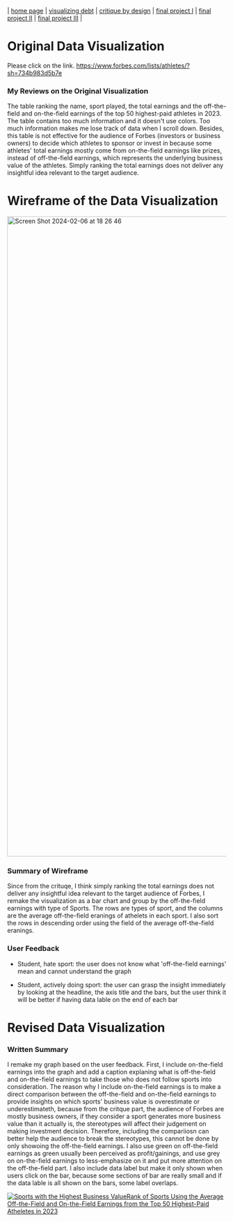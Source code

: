 | [home page](https://cmustudent.github.io/tswd-portfolio-templates/) | [visualizing debt](visualizing-government-debt.md) | [critique by design](critique-by-design.md) | [final project I](final-project-part-one.md) | [final project II](final-project-part-two.md) | [final project III](final-project-part-three.md) |


# Original Data Visualization
Please click on the link.
https://www.forbes.com/lists/athletes/?sh=734b983d5b7e

### My Reviews on the Original Visualization
The table ranking the name, sport played, the total earnings and the off-the-field and on-the-field earnings of the top 50 highest-paid athletes in 2023. The table contains too much information and it doesn't use colors. Too much information makes me lose track of data when I scroll down. Besides, this table is not effective for the audience of Forbes (investors or business owners) to decide which athletes to sponsor or invest in because some athletes' total earnings mostly come from on-the-field earnings like prizes, instead of off-the-field earnings, which represents the underlying business value of the athletes. Simply ranking the total earnings does not deliver any insightful idea relevant to the target audience. 

# Wireframe of the Data Visualization
<img width="1470" alt="Screen Shot 2024-02-06 at 18 26 46" src="https://github.com/TinaZhang1219/Tina-Zhang-Portfolio/assets/157413922/28b041c4-badc-42b4-94be-70d4b34928c5">

### Summary of Wireframe
Since from the crituqe, I think simply ranking the total earnings does not deliver any insightful idea relevant to the target audience of Forbes, I remake the visualization as a bar chart and group by the off-the-field earnings with type of Sports. The rows are types of sport, and the columns are the average off-the-field eranings of athelets in each sport. I also sort the rows in descending order using the field of the average off-the-field eranings.

### User Feedback
- Student, hate sport: the user does not know what 'off-the-field earnings' mean and cannot understand the graph
  
- Student, actively doing sport: the user can grasp the insight immediately by looking at the headline, the axis title and the bars, but the user think it will be better if having data lable on the end of each bar

# Revised Data Visualization

### Written Summary
I remake my graph based on the user feedback. First, I include on-the-field earnings into the graph and add a caption explaning what is off-the-field and on-the-field earnings to take those who does not follow sports into consideration. The reason why I include on-the-field earnings is to make a direct comparison between the off-the-field and on-the-field earnings to provide insights on which sports' business value is overestimate or underestimateth, because from the critque part, the audience of Forbes are mostly business owners, if they consider a sport generates more business value than it actually is, the stereotypes will affect their judgement on making investment decision. Therefore, including the compariiosn can better help the audience to break the stereotypes, this cannot be done by only showoing the off-the-field earnings. I also use green on off-the-field earnings as green usually been perceived as profit/gainings, and use grey on on-the-field earnings to less-emphasize on it and put more attention on the off-the-field part. I also include data label but make it only shown when users click on the bar, because some sections of bar are really small and if the data lable is all shown on the bars, some label overlaps.

<div class='tableauPlaceholder' id='viz1707178052856' style='position: relative'><noscript><a href='#'><img alt='Sports with the Highest Business ValueRank of Sports Using the Average Off-the-Field and On-the-Field Earnings from the Top 50 Highest-Paid Atheletes in 2023 ' src='https:&#47;&#47;public.tableau.com&#47;static&#47;images&#47;Sp&#47;SportswiththeHighestBusinessValue&#47;Sheet12&#47;1_rss.png' style='border: none' /></a></noscript><object class='tableauViz'  style='display:none;'><param name='host_url' value='https%3A%2F%2Fpublic.tableau.com%2F' /> <param name='embed_code_version' value='3' /> <param name='site_root' value='' /><param name='name' value='SportswiththeHighestBusinessValue&#47;Sheet12' /><param name='tabs' value='no' /><param name='toolbar' value='yes' /><param name='static_image' value='https:&#47;&#47;public.tableau.com&#47;static&#47;images&#47;Sp&#47;SportswiththeHighestBusinessValue&#47;Sheet12&#47;1.png' /> <param name='animate_transition' value='yes' /><param name='display_static_image' value='yes' /><param name='display_spinner' value='yes' /><param name='display_overlay' value='yes' /><param name='display_count' value='yes' /><param name='language' value='en-US' /><param name='filter' value='publish=yes' /></object></div>
<script type='text/javascript'>                    
  var divElement = document.getElementById('viz1707178052856');                    
  var vizElement = divElement.getElementsByTagName('object')[0];                    
  vizElement.style.width='100%';vizElement.style.height=(divElement.offsetWidth*0.75)+'px';                    
  var scriptElement = document.createElement('script');                    
  scriptElement.src = 'https://public.tableau.com/javascripts/api/viz_v1.js';                    
  vizElement.parentNode.insertBefore(scriptElement, vizElement);                
</script>

